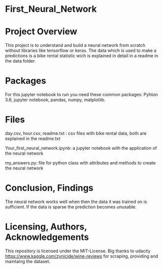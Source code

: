 # First_Neural_Network


# Project Overview

This project is to understand and build a neural network from scratch without libraries like tensorflow or keras.
The data which is used to make a predictions is a bike rental statistic wich is explained in detail in a readme in the data folder.

# Packages

For this jupyter notebook to run you need these common packages: Pyhton 3.6, jupyter notebook, pandas, numpy, matplotlib.

# Files

day.csv, hour.csv, readme.txt : csv files with bike rental data, both are explained in the readme.txt

Your_first_neural_network.ipynb: a jupyter notebook with the application of the neural network

my_answers.py: file for python class with attributes and methods to create the neural network


# Conclusion, Findings

The neural network works well when then the data it was trained on is sufficient. If the data is sparse the prediction becomes unusable.
# Licensing, Authors, Acknowledgements

This repository is licensed under the MIT-License. Big thanks to udacity https://www.kaggle.com/zynicide/wine-reviews for scraping, providing  and maintaing the dataset.
